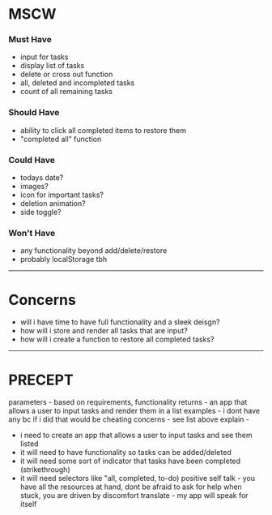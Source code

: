 # MSCW
### Must Have
* input for tasks
* display list of tasks
* delete or cross out function
* all, deleted and incompleted tasks
* count of all remaining tasks

### Should Have
* ability to click all completed items to restore them
* "completed all" function

### Could Have
* todays date?
* images?
* icon for important tasks?
* deletion animation?
* side toggle?

### Won't Have
* any functionality beyond add/delete/restore
* probably localStorage tbh

---

# Concerns
* will i have time to have full functionality and a sleek deisgn?
* how will i store and render all tasks that are input?
* how will i create a function to restore all completed tasks?

---

# PRECEPT
parameters - based on requirements, functionality 
returns - an app that allows a user to input tasks and render them in a list
examples - i dont have any bc if i did that would be cheating
concerns - see list above
explain - 
* i need to create an app that allows a user to input tasks and see them listed
* it will need to have functionality so tasks can be added/deleted
* it will need some sort of indicator that tasks have been completed (strikethrough)
* it will need selectors like "all, completed, to-do)
positive self talk - you have all the resources at hand, dont be afraid to ask for help when stuck, you are driven by discomfort
translate - my app will speak for itself 
